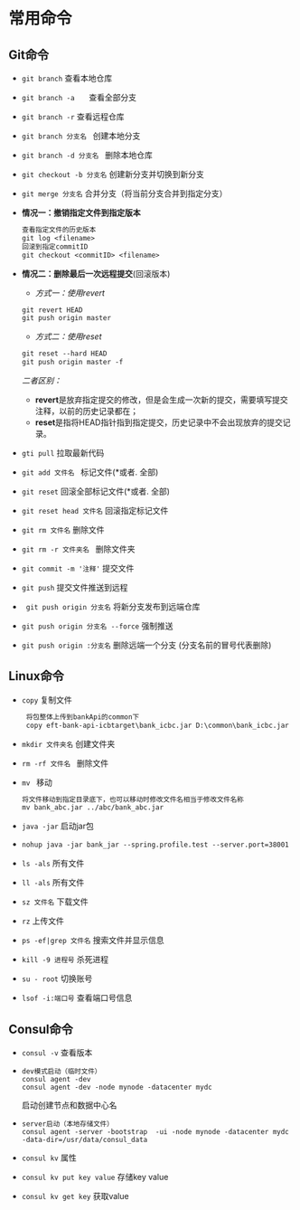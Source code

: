 # 常用命令

## Git命令

* ```git branch``` 查看本地仓库

* ```git branch -a   ``` 查看全部分支

* `git branch -r`  查看远程仓库

* `git branch 分支名 `  创建本地分支

* `git branch -d 分支名 `  删除本地仓库

* `git checkout -b 分支名` 创建新分支并切换到新分支

* ` git merge 分支名 `  合并分支（将当前分支合并到指定分支）

* **情况一：撤销指定文件到指定版本**

  ```reStructuredText
  查看指定文件的历史版本
  git log <filename>
  回滚到指定commitID
  git checkout <commitID> <filename>
  ```

* **情况二：删除最后一次远程提交**(回滚版本)

  * *方式一：使用revert*

  ```reStructuredText
  git revert HEAD
  git push origin master
  ```

  - *方式二：使用reset*

  ```reStructuredText
  git reset --hard HEAD
  git push origin master -f
  ```

  *二者区别：*

  - **revert**是放弃指定提交的修改，但是会生成一次新的提交，需要填写提交注释，以前的历史记录都在；
  - **reset**是指将HEAD指针指到指定提交，历史记录中不会出现放弃的提交记录。

* ```gti pull``` 拉取最新代码

* `git add 文件名 `  标记文件(*或者. 全部)

* `git reset` 回滚全部标记文件(*或者. 全部)

* `git reset head 文件名` 回滚指定标记文件

* `git rm 文件名`  删除文件

* `git rm -r 文件夹名 ` 删除文件夹

* ```git commit -m '注释'```  提交文件

* ```git push```  提交文件推送到远程

* `  git push origin 分支名 `  将新分支发布到远端仓库

* `git push origin 分支名 --force` 强制推送

* ` git push origin :分支名 `  删除远端一个分支   (分支名前的冒号代表删除) 

## Linux命令

* `copy` 复制文件

  ```reStructuredText
   将包整体上传到bankApi的common下
   copy eft-bank-api-icbtarget\bank_icbc.jar D:\common\bank_icbc.jar
  ```

* `mkdir 文件夹名` 创建文件夹

* `rm -rf 文件名 ` 删除文件

* `mv ` 移动

  ```reStructuredText
  将文件移动到指定目录底下，也可以移动时修改文件名相当于修改文件名称
  mv bank_abc.jar ../abc/bank_abc.jar
  ```

* `java -jar` 启动jar包

* ```reStructuredText
  nohup java -jar bank_jar --spring.profile.test --server.port=38001
  ```

* `ls -als` 所有文件

* `ll -als` 所有文件

* `sz 文件名` 下载文件

* `rz` 上传文件

* `ps -ef|grep 文件名` 搜索文件并显示信息

* `kill -9 进程号` 杀死进程

* `su - root` 切换账号

* `lsof -i:端口号` 查看端口号信息

## Consul命令

- `consul -v` 查看版本

- ```shell
  dev模式启动（临时文件）
  consul agent -dev
  consul agent -dev -node mynode -datacenter mydc 
  ```

   启动创建节点和数据中心名

- ```shell
  server启动（本地存储文件）
  consul agent -server -bootstrap  -ui -node mynode -datacenter mydc -data-dir=/usr/data/consul_data
  ```

- `consul kv`  属性

- `consul kv put key value` 存储key value

- `consul kv get key` 获取value









